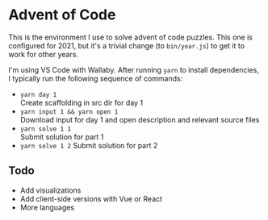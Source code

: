 # Advent of Code

This is the environment I use to solve advent of code puzzles. This one is configured for 2021, but it's a trivial change (to `bin/year.js`) to get it to work for other years.

I'm using VS Code with Wallaby. After running `yarn` to install dependencies, I typically run the following sequence of commands:

 - `yarn day 1`  
   Create scaffolding in src dir for day 1
 - `yarn input 1 && yarn open 1`  
   Download input for day 1 and open description and relevant source files
 - `yarn solve 1 1`  
   Submit solution for part 1
 - `yarn solve 1 2`
   Submit solution for part 2

## Todo

 - Add visualizations
 - Add client-side versions with Vue or React
 - More languages
